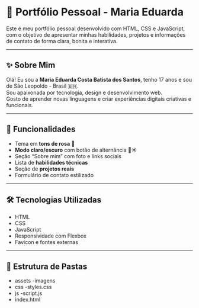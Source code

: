 # 💼 Portfólio Pessoal - Maria Eduarda

Este é meu portfólio pessoal desenvolvido com HTML, CSS e JavaScript, com o objetivo de apresentar minhas habilidades, projetos e informações de contato de forma clara, bonita e interativa.

---

## ✨ Sobre Mim

Olá! Eu sou a **Maria Eduarda Costa Batista dos Santos**, tenho 17 anos e sou de São Leopoldo - Brasil 🇧🇷.  
Sou apaixonada por tecnologia, design e desenvolvimento web.  
Gosto de aprender novas linguagens e criar experiências digitais criativas e funcionais.

---

## 🌸 Funcionalidades

- Tema em **tons de rosa** 💖
- **Modo claro/escuro** com botão de alternância 🌙☀️
- Seção “Sobre mim” com foto e links sociais
- Lista de **habilidades técnicas**
- Seção de **projetos reais**
- Formulário de contato estilizado

---
## 🛠️ Tecnologias Utilizadas

- HTML
- CSS
- JavaScript
- Responsividade com Flexbox
- Favicon e fontes externas

---

## 📂 Estrutura de Pastas
- assets
  -imagens
- css
  -styles.css
- js
  -script.js
- index.html

